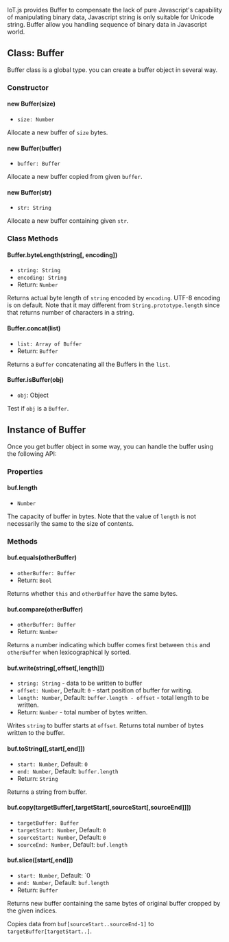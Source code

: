 IoT.js provides Buffer to compensate the lack of pure Javascript's capability of manipulating binary data, Javascript string is only suitable for Unicode string. Buffer allow you handling sequence of binary data in Javascript world.

## Class: Buffer
Buffer class is a global type. you can create a buffer object in several way.

### Constructor

#### new Buffer(size)
* `size: Number`

Allocate a new buffer of `size` bytes.

#### new Buffer(buffer)
* `buffer: Buffer`

Allocate a new buffer copied from given `buffer`.

#### new Buffer(str)
* `str: String`

Allocate a new buffer containing given `str`. 


### Class Methods

#### Buffer.byteLength(string[, encoding])
* `string: String`
* `encoding: String`
* Return: `Number`

Returns actual byte length of `string` encoded by `encoding`. UTF-8 encoding is on default.
Note that it may different from `String.prototype.length` since that returns number of characters in a string.

#### Buffer.concat(list)
* `list: Array of Buffer`
* Return: `Buffer`

Returns a `Buffer` concatenating all the Buffers in the `list`.

#### Buffer.isBuffer(obj)
* `obj`: Object

Test if `obj` is a `Buffer`.

## Instance of Buffer
Once you get buffer object in some way, you can handle the buffer using the following API:

### Properties

#### buf.length
* `Number`

The capacity of buffer in bytes.
Note that the value of `length` is not necessarily the same to the size of contents.

### Methods

#### buf.equals(otherBuffer)
* `otherBuffer: Buffer`
* Return: `Bool`

Returns whether `this` and `otherBuffer` have the same bytes.

#### buf.compare(otherBuffer)
* `otherBuffer: Buffer`
* Return: `Number`

Returns a number indicating which buffer comes first between `this` and `otherBuffer` when lexicographical ly sorted. 

#### buf.write(string[,offset[,length]])
* `string: String` - data to be written to buffer
* `offset: Number`, Default: `0` - start position of buffer for writing.
* `length: Number`, Default: `buffer.length - offset` - total length to be written.
* Return: `Number` - total number of bytes written.

Writes `string` to buffer starts at `offset`. Returns total number of bytes written to the buffer.

#### buf.toString([,start[,end]])
* `start: Number`, Default: `0`
* `end: Number`, Default: `buffer.length`
* Return: `String`

Returns a string from buffer.

#### buf.copy(targetBuffer[,targetStart[,sourceStart[,sourceEnd]]])
* `targetBuffer: Buffer`
* `targetStart: Number`, Default: `0`
* `sourceStart: Number`, Default: `0`
* `sourceEnd: Number`, Default: `buf.length`


#### buf.slice([start[,end]])
* `start: Number`, Default: `0
* `end: Number`, Default: `buf.length`
* Return: `Buffer`

Returns new buffer containing the same bytes of original buffer cropped by the given indices.

Copies data from `buf[sourceStart..sourceEnd-1]` to `targetBuffer[targetStart..]`.